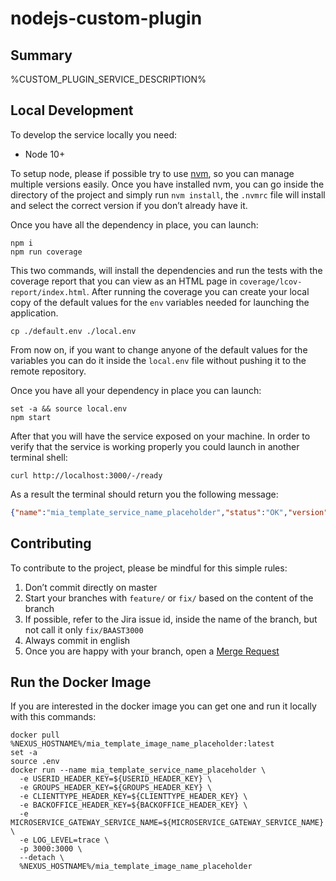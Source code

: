 # nodejs-custom-plugin

## Summary

%CUSTOM_PLUGIN_SERVICE_DESCRIPTION%

## Local Development

To develop the service locally you need:

- Node 10+

To setup node, please if possible try to use [nvm][nvm], so you can manage multiple
versions easily. Once you have installed nvm, you can go inside the directory of the project and simply run
`nvm install`, the `.nvmrc` file will install and select the correct version if you don’t already have it.

Once you have all the dependency in place, you can launch:

```shell
npm i
npm run coverage
```

This two commands, will install the dependencies and run the tests with the coverage report that you can view as an HTML
page in `coverage/lcov-report/index.html`.
After running the coverage you can create your local copy of the default values for the `env` variables needed for
launching the application.

```shell
cp ./default.env ./local.env
```

From now on, if you want to change anyone of the default values for the variables you can do it inside the `local.env`
file without pushing it to the remote repository.

Once you have all your dependency in place you can launch:

```shell
set -a && source local.env
npm start
```

After that you will have the service exposed on your machine. In order to verify that the service is working properly you could launch in another terminal shell:

```shell
curl http://localhost:3000/-/ready
```

As a result the terminal should return you the following message:

```json
{"name":"mia_template_service_name_placeholder","status":"OK","version":"0.1.0"}
```

## Contributing

To contribute to the project, please be mindful for this simple rules:

1. Don’t commit directly on master
2. Start your branches with `feature/` or `fix/` based on the content of the branch
3. If possible, refer to the Jira issue id, inside the name of the branch, but not call it only `fix/BAAST3000`
4. Always commit in english
5. Once you are happy with your branch, open a [Merge Request][merge-request]

## Run the Docker Image

If you are interested in the docker image you can get one and run it locally with this commands:

```shell
docker pull %NEXUS_HOSTNAME%/mia_template_image_name_placeholder:latest
set -a
source .env
docker run --name mia_template_service_name_placeholder \
  -e USERID_HEADER_KEY=${USERID_HEADER_KEY} \
  -e GROUPS_HEADER_KEY=${GROUPS_HEADER_KEY} \
  -e CLIENTTYPE_HEADER_KEY=${CLIENTTYPE_HEADER_KEY} \
  -e BACKOFFICE_HEADER_KEY=${BACKOFFICE_HEADER_KEY} \
  -e MICROSERVICE_GATEWAY_SERVICE_NAME=${MICROSERVICE_GATEWAY_SERVICE_NAME} \
  -e LOG_LEVEL=trace \
  -p 3000:3000 \
  --detach \
  %NEXUS_HOSTNAME%/mia_template_image_name_placeholder
```

[nvm]: https://github.com/creationix/nvm
[merge-request]: %GITLAB_BASE_URL%/%CUSTOM_PLUGIN_PROJECT_FULL_PATH%/merge_requests
